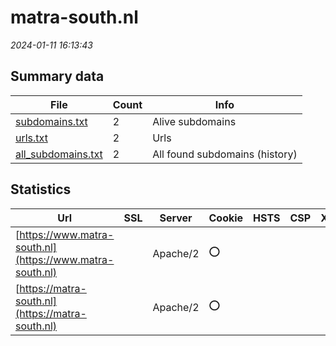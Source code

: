 # matra-south.nl
*2024-01-11 16:13:43*
## Summary data


| File       | Count | Info |
|------------|-------|------|
|[subdomains.txt](/data/matra-south.nl/subdomains.txt)|2|Alive subdomains|
|[urls.txt](/data/matra-south.nl/urls.txt)|2|Urls|
|[all_subdomains.txt](/data/matra-south.nl/all_subdomains.txt)|2|All found subdomains (history)|


## Statistics


| Url | SSL | Server | Cookie | HSTS | CSP | XFO | XXP | RP | Tech |Title |
|------------|-------|------|------|------|------|------|------|------|------|------|
|[https://www.matra-south.nl](https://www.matra-south.nl)| |Apache/2|:o: | | | | | :white_check_mark: |Apache HTTP Server:2 PHP:7.4.33|Redirecting to h...|
|[https://matra-south.nl](https://matra-south.nl)| |Apache/2|:o: | | | | | :white_check_mark: |Apache HTTP Server:2 PHP:7.4.33|Redirecting to h...|